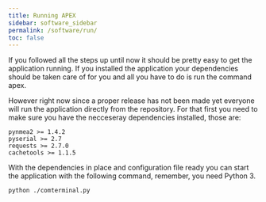 ```yaml
---
title: Running APEX
sidebar: software_sidebar
permalink: /software/run/
toc: false
---
```


If you followed all the steps up until now it should be pretty easy to get the application running. If you installed the application your dependencies should be taken care of for you and all you have to do is run the command apex.

However right now since a proper release has not been made yet everyone will run the application directly from the repository. For that first you need to make sure you have the necceseray dependencies installed, those are:

    pynmea2 >= 1.4.2
    pyserial >= 2.7
    requests >= 2.7.0
    cachetools >= 1.1.5

With the dependencies in place and configuration file ready you can start the application with the following command, remember, you need Python 3.

    python ./comterminal.py

